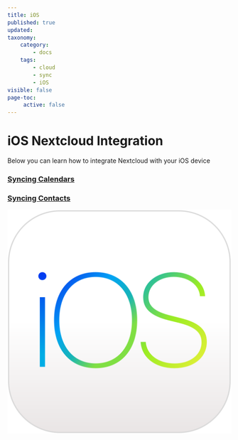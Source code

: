 ```yaml
---
title: iOS
published: true
updated:
taxonomy:
    category:
        - docs
    tags:
        - cloud
        - sync
        - iOS
visible: false
page-toc:
     active: false
---
```


# iOS Nextcloud Integration

Below you can learn how to integrate Nextcloud with your iOS device
### [Syncing Calendars](calendar-syncing)
### [Syncing Contacts](contact-syncing)

![](ios.png)

